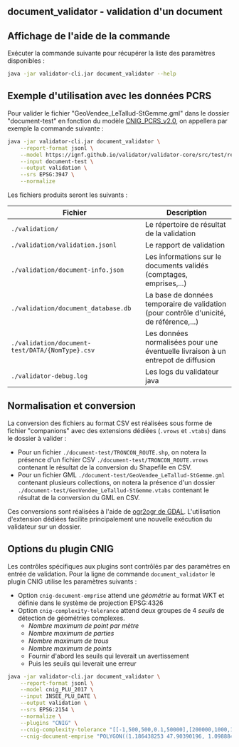 
## document_validator - validation d'un document

## Affichage de l'aide de la commande

Exécuter la commande suivante pour récupérer la liste des paramètres disponibles :

```bash
java -jar validator-cli.jar document_validator --help
```

## Exemple d'utilisation avec les données PCRS

Pour valider le fichier "GeoVendee_LeTallud-StGemme.gml" dans le dossier "document-test" en fonction du modèle [CNIG_PCRS_v2.0](https://ignf.github.io/validator/validator-core/src/test/resources/config-json/CNIG_PCRS_v2.0/document.json), on appellera par exemple la commande suivante :

```bash
java -jar validator-cli.jar document_validator \
    --report-format jsonl \
    --model https://ignf.github.io/validator/validator-core/src/test/resources/config-json/CNIG_PCRS_v2.0/document.json \
    --input document-test \
    --output validation \
    --srs EPSG:3947 \
    --normalize
```

Les fichiers produits seront les suivants :

| Fichier                                         | Description                                                                             |
| ----------------------------------------------- | --------------------------------------------------------------------------------------- |
| `./validation/`                                 | Le répertoire de résultat de la validation                                              |
| `./validation/validation.jsonl`                 | Le rapport de validation                                                                |
| `./validation/document-info.json`               | Les informations sur le documents validés (comptages, emprises,...)                     |
| `./validation/document_database.db`             | La base de données temporaire de validation (pour contrôle d'unicité, de référence,...) |
| `./validation/document-test/DATA/{NomType}.csv` | Les données normalisées pour une éventuelle livraison à un entrepot de diffusion        |
| `./validator-debug.log`                         | Les logs du validateur java                                                             |

## Normalisation et conversion

La conversion des fichiers au format CSV est réalisées sous forme de fichier "companions" avec des extensions dédiées (`.vrows` et `.vtabs`) dans le dossier à valider :

* Pour un fichier `./document-test/TRONCON_ROUTE.shp`, on notera la présence d'un fichier CSV `./document-test/TRONCON_ROUTE.vrows` contenant le résultat de la conversion du Shapefile en CSV.
* Pour un fichier GML `./document-test/GeoVendee_LeTallud-StGemme.gml` contenant plusieurs collections, on notera la présence d'un dossier `./document-test/GeoVendee_LeTallud-StGemme.vtabs` contenant le résultat de la conversion du GML en CSV.

Ces conversions sont réalisées à l'aide de [ogr2ogr de GDAL](../dependencies/ogr2ogr.md). L'utilisation d'extension dédiées facilite principalement une nouvelle exécution du validateur sur un dossier.

## Options du plugin CNIG

Les contrôles spécifiques aux plugins sont contrôlés par des paramètres en entrée de validation. Pour la ligne de commande `document_validator` le plugin CNIG utilise les paramètres suivants :
* Option `cnig-document-emprise` attend une *géométrie* au format WKT et définie dans le système de projection EPSG:4326
* Option `cnig-complexity-tolerance` attend deux groupes de 4 *seuils* de détection de géométries complexes.
  * *Nombre maximum de point par mètre*
  * *Nombre maximum de parties*
  * *Nombre maximum de trous*
  * *Nombre maximum de points*
  * Fournir d'abord les seuils qui leverait un avertissement
  * Puis les seuils qui leverait une erreur

```bash
java -jar validator-cli.jar document_validator \
    --report-format jsonl \
    --model cnig_PLU_2017 \
    --input INSEE_PLU_DATE \
    --output validation \
    --srs EPSG:2154 \
    --normalize \
    --plugins "CNIG" \
    --cnig-complexity-tolerance "[[-1,500,500,0.1,50000],[200000,1000,1000,10,50000]]" \
    --cnig-document-emprise "POLYGON((1.186438253 47.90390196, 1.098884284 47.90390196, 1.098884284 47.83421197, 1.186438253 47.83421197, 1.186438253 47.90390196))"
```
